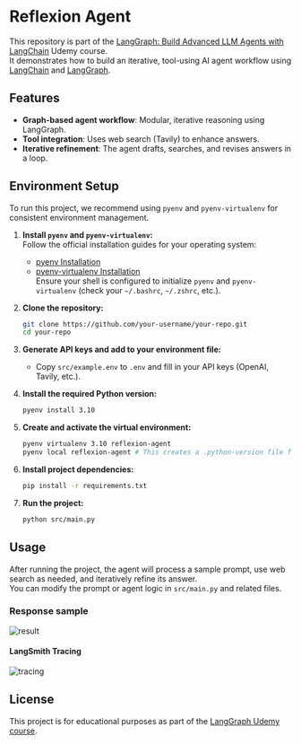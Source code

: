 # Reflexion Agent

This repository is part of the [LangGraph: Build Advanced LLM Agents with LangChain](https://www.udemy.com/course/langgraph/) Udemy course.  
It demonstrates how to build an iterative, tool-using AI agent workflow using [LangChain](https://python.langchain.com/) and [LangGraph](https://github.com/langchain-ai/langgraph).

## Features

- **Graph-based agent workflow**: Modular, iterative reasoning using LangGraph.
- **Tool integration**: Uses web search (Tavily) to enhance answers.
- **Iterative refinement**: The agent drafts, searches, and revises answers in a loop.

## Environment Setup

To run this project, we recommend using `pyenv` and `pyenv-virtualenv` for consistent environment management.

1. **Install `pyenv` and `pyenv-virtualenv`:**  
   Follow the official installation guides for your operating system:  
   
   * [pyenv Installation](https://github.com/pyenv/pyenv#installation)  
   * [pyenv-virtualenv Installation](https://github.com/pyenv/pyenv-virtualenv#installation)  
     Ensure your shell is configured to initialize `pyenv` and `pyenv-virtualenv` (check your `~/.bashrc`, `~/.zshrc`, etc.).

2. **Clone the repository:**
   
   ```bash
   git clone https://github.com/your-username/your-repo.git
   cd your-repo
   ```

3. **Generate API keys and add to your environment file:**  
   
   - Copy `src/example.env` to `.env` and fill in your API keys (OpenAI, Tavily, etc.).

4. **Install the required Python version:**
   
   ```bash
   pyenv install 3.10
   ```

5. **Create and activate the virtual environment:**
   
   ```bash
   pyenv virtualenv 3.10 reflexion-agent
   pyenv local reflexion-agent # This creates a .python-version file for auto-activation
   ```

6. **Install project dependencies:**
   
   ```bash
   pip install -r requirements.txt
   ```

7. **Run the project:**
   
   ```bash
   python src/main.py
   ```

## Usage

After running the project, the agent will process a sample prompt, use web search as needed, and iteratively refine its answer.  
You can modify the prompt or agent logic in `src/main.py` and related files.

### Response sample

![result](/home/yurimarca/Code/reflexion-agent/figs/result.png)


#### LangSmith Tracing

![tracing](/home/yurimarca/Code/reflexion-agent/figs/langsmith-tracing.png)





## License

This project is for educational purposes as part of the [LangGraph Udemy course](https://www.udemy.com/course/langgraph/).
